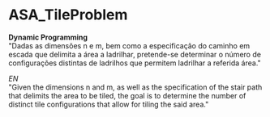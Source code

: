 # ASA_TileProblem

**Dynamic Programming** <br />
"Dadas as dimensões n e m, bem como a especificação do caminho em escada que
delimita a área a ladrilhar, pretende-se determinar o número de configurações distintas de
ladrilhos que permitem ladrilhar a referida área."<br />

*EN*<br />
"Given the dimensions n and m, as well as the specification of the stair path that delimits the area to be tiled, the goal is to determine the number of distinct tile configurations that allow for tiling the said area."
